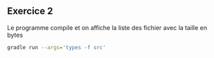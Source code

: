 ## Exercice 2
Le programme compile et on affiche la liste des fichier avec la taille en bytes
```bash
gradle run --args='types -f src'

